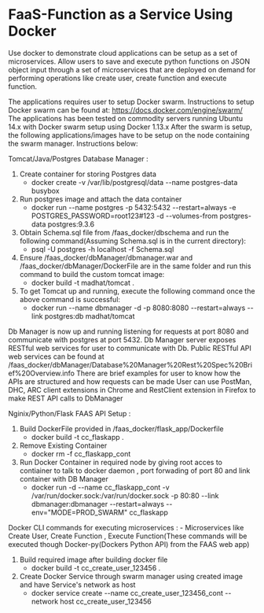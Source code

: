 # FaaS-Function as a Service Using Docker
Use docker to demonstrate cloud applications can be setup as a set of 
microservices. Allow users to save and execute python functions on JSON object
input through a set of microservices that are deployed on demand for performing
operations like create user, create function and execute function.

The applications requires user to setup Docker swarm. Instructions to setup
Docker swarm can be found at: https://docs.docker.com/engine/swarm/
The applications has been tested on commodity servers running Ubuntu 14.x 
with Docker swarm setup using Docker 1.13.x
After the swarm is setup, the following applications/images have to be setup
on the node containing the swarm manager. Instructions below:

Tomcat/Java/Postgres Database Manager :
1. Create container for storing Postgres data
    - docker create -v /var/lib/postgresql/data --name postgres-data busybox
2. Run postgres image and attach the data container
    - docker run --name postgres -p 5432:5432 --restart=always -e POSTGRES_PASSWORD=root123#123 -d --volumes-from postgres-data postgres:9.3.6
3. Obtain Schema.sql file from /faas_docker/dbschema and run the following command(Assuming Schema.sql is in the current directory):
    - psql -U postgres -h localhost -f Schema.sql
4. Ensure /faas_docker/dbManager/dbmanager.war and /faas_docker/dbManager/DockerFile are in the same folder and run this command to build the custom tomcat image:
    - docker build -t madhat/tomcat .
5. To get Tomcat up and running, execute the following command once the above command is successful:
    - docker run --name dbmanager -d -p 8080:8080 --restart=always --link postgres:db madhat/tomcat

Db Manager is now up and running listening for requests at port 8080 and 
communicate with postgres at port 5432.
Db Manager server exposes RESTful web services for user to communicate with Db.
Public RESTful API web services can be found at /faas_docker/dbManager/Database%20Manager%20Rest%20Spec%20Brief%20Overview.info
There are brief examples for user to know how the APIs are structured and how requests can be made
User can use PostMan, DHC, ARC client extensions in Chrome and RestClient extension in Firefox
to make REST API calls to DbManager

Nginix/Python/Flask FAAS API Setup :
1. Build DockerFile provided in /faas_docker/flask_app/Dockerfile
    - docker build -t cc_flaskapp .
2. Remove Existing Container
    - docker rm -f cc_flaskapp_cont
3. Run Docker Container in required node by giving root acces to contiainer to 
talk to docker daemon , port forwading of port 80 and link container with DB Manager
    - docker run -d --name cc_flaskapp_cont -v /var/run/docker.sock:/var/run/docker.sock -p 80:80 --link dbmanager:dbmanager --restart=always --env="MODE=PROD_SWARM" cc_flaskapp

Docker CLI commands for executing microservices :
    - Microservices like Create User, Create Function , Execute Function(These commands will be executed though Docker-py(Dockers Python API) from the FAAS web app)
1. Build required image after building docker file
    - docker build -t cc_create_user_123456 .
2. Create Docker Service through swarm manager using created image and have Service's network as host
    - docker service create --name cc_create_user_123456_cont --network host cc_create_user_123456